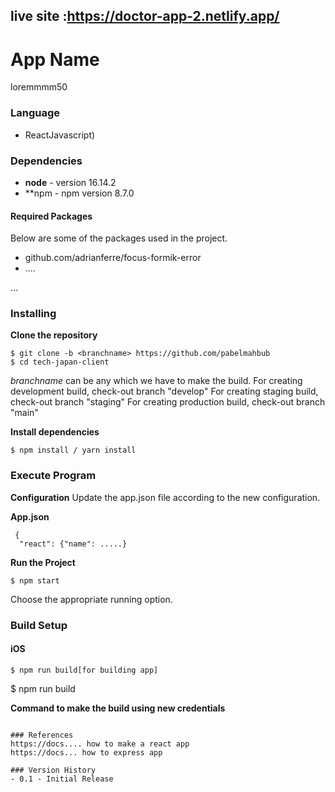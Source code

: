 ## live site :https://doctor-app-2.netlify.app/
# App Name
loremmmm50

### Language
- ReactJavascript)


### Dependencies
- **node** - version 16.14.2
- **npm - npm version 8.7.0 

#### Required Packages
Below are some of the packages used in the project.
 * github.com/adrianferre/focus-formik-error
 * ....
 
…

### Installing
**Clone the repository**
```
$ git clone -b <branchname> https://github.com/pabelmahbub
$ cd tech-japan-client
```
*branchname* can be any which we have to make the build.
For creating development build, check-out branch "develop"
For creating staging build, check-out branch "staging"
For creating production build, check-out branch "main"

**Install dependencies**
```
$ npm install / yarn install
```
### Execute Program

**Configuration**
Update the app.json file according to the new configuration.

**App.json**
```
 {
  "react": {"name": .....}
 ```
 **Run the Project**
```
$ npm start
```
Choose the appropriate running option.

### Build Setup
#### iOS
```
$ npm run build[for building app]
```
$ npm run build

**Command to make the build using new credentials**
```

### References
https://docs.... how to make a react app
https://docs... how to express app

### Version History
- 0.1 - Initial Release






